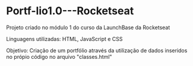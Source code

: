 # Portf-lio1.0---Rocketseat
Projeto criado no módulo 1 do curso da LaunchBase da Rocketseat


Linguagens utilizadas: HTML, JavaScript e CSS

Objetivo: Criação de um portfólio através da utilização de dados inseridos no própio código no arquivo "classes.html"
